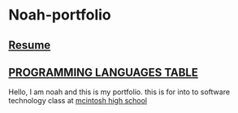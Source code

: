 # Noah-portfolio

## [Resume](RESUME.md)
## [PROGRAMMING LANGUAGES TABLE](PROGRAMMING-LANGUAGES-TABLE.md)
Hello, I am noah and this is my portfolio. this is for into to software technology class at [mcintosh high school](https://fcboe.org/mhs) 


